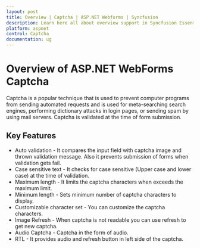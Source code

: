 ```yaml
---
layout: post
title: Overview | Captcha | ASP.NET Webforms | Syncfusion
description: Learn here all about overview support in Syncfusion Essential Studio ASP.NET WebForms Captcha Control, its elements, and more.
platform: aspnet
control: Captcha
documentation: ug
---
```


# Overview of ASP.NET WebForms Captcha

Captcha is a popular technique that is used to prevent computer programs from sending automated requests and is used for meta-searching search engines, performing dictionary attacks in login pages, or sending spam by using mail servers. Captcha is validated at the time of form submission.

## Key Features

* Auto validation - It compares the input field with captcha image and thrown validation message. Also it prevents submission of forms when validation gets fail. 
* Case sensitive text - It checks for case sensitive (Upper case and lower case) at the time of validation.
* Maximum length - It limits the captcha characters when exceeds the maximum limit. 
* Minimum length - Sets minimum number of captcha characters to display. 
* Customizable character set - You can customize the captcha characters. 
* Image Refresh - When captcha is not readable you can use refresh to get new captcha.
* Audio Captcha - Captcha in the form of audio. 
* RTL - It provides audio and refresh button in left side of the captcha.
